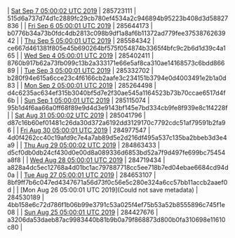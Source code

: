 | [Sat Sep  7 05:00:02 UTC 2019](https://transfer.sh/14ICHm/dashninja-dbdump-20190907070002.tar.bz2) | 285723111 | 515d6a737d74d1c2889fc29cb780ef4534a2c946894b95223b408d3d58827836 | 
| [Fri Sep  6 05:00:01 UTC 2019](https://transfer.sh/KQHfm/dashninja-dbdump-20190906070001.tar.bz2) | 285644173 | b0776b34a73b0fdc4db2813c098b9df1a8af6b11372ad779fee3753876263942 | 
| [Thu Sep  5 05:00:01 UTC 2019](https://transfer.sh/12mX8i/dashninja-dbdump-20190905070001.tar.bz2) | 285584342 | ce667d461381f805e45b690264bf575f054874b3365f4bfc9c2b6d1d39c4a165 | 
| [Wed Sep  4 05:00:01 UTC 2019](https://transfer.sh/NypMe/dashninja-dbdump-20190904070001.tar.bz2) | 285402411 | 8760b917b62a73fb099c13b2a333171e66e5af8ca310ae14168573c6bdd86689 | 
| [Tue Sep  3 05:00:01 UTC 2019](https://transfer.sh/LkKfB/dashninja-dbdump-20190903070001.tar.bz2) | 285332702 | b280f94e615a6cce23c4f6166cb2aafe3c234151b3794e0d4003491e2b1a0d83 | 
| [Mon Sep  2 05:00:01 UTC 2019](https://transfer.sh/4gkGp/dashninja-dbdump-20190902070001.tar.bz2) | 285264498 | d4c6235ac634ef315b3040bf5d7e2f30ae545a1164523b73b70ccae6517d4f6b | 
| [Sun Sep  1 05:00:01 UTC 2019](https://transfer.sh/XWqbT/dashninja-dbdump-20190901070001.tar.bz2) | 285115074 | 95b1d4f6aa66a0ff68f89e9d4d3e9143bf145e7bd334cb9fe8f939e8c1f4228f | 
| [Sat Aug 31 05:00:02 UTC 2019](https://transfer.sh/LRya7/dashninja-dbdump-20190831070001.tar.bz2) | 285041796 | d87c16b60ef01481c26da30d372a6192dd3129170c7792cdc51af79591b2fa96 | 
| [Fri Aug 30 05:00:01 UTC 2019](https://transfer.sh/OZDJ9/dashninja-dbdump-20190830070001.tar.bz2) | 284977547 | 4d0f4262cc40c19afd9c7e4a7ab89d5e2d216df495a537c135ba2bbeb3d3e4a9 | 
| [Thu Aug 29 05:00:02 UTC 2019](https://transfer.sh/WYw2a/dashninja-dbdump-20190829070002.tar.bz2) | 284863433 | d5cf0db0db24cf430d0e00d8a089336d6853bd52a7f9d497fe699bc75454a8f8 | 
| [Wed Aug 28 05:00:01 UTC 2019](https://transfer.sh/AvUsx/dashninja-dbdump-20190828070001.tar.bz2) | 284719434 | a828a4dc5ec12768a4d01bc1ac797887718cc5ee718b7ed04ebae6684cd94d0a | 
| [Tue Aug 27 05:00:01 UTC 2019](https://transfer.sh/VMKQr/dashninja-dbdump-20190827070001.tar.bz2) | 284653107 | 8bf9ff7b6c047ed4347671a56d73f0c56e5c280e324a6cc57bb11accb2aaef0d | 
| [Mon Aug 26 05:00:01 UTC 2019](Could not save metadata) | 284530189 | 4bb158e6c72d786f1b06b99e3791c53a025f4ef75b53a52b8555896c745f1e08 | 
| [Sun Aug 25 05:00:01 UTC 2019](https://transfer.sh/Adlos/dashninja-dbdump-20190825070001.tar.bz2) | 284427676 | a3206da53daeb87ac9983440b81b9b0a79f868873d800b0fa310698e11610c80 | 
